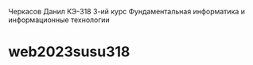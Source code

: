 Черкасов Данил КЭ-318 3-ий курс
Фундаментальная информатика и информационные технологии
# web2023susu318
